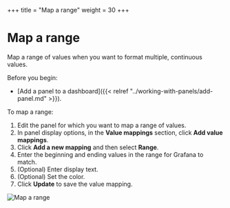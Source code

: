 +++
title = "Map a range"
weight = 30
+++

# Map a range

Map a range of values when you want to format multiple, continuous values.

Before you begin:

- [Add a panel to a dashboard]({{< relref "../working-with-panels/add-panel.md" >}}).

To map a range:

1. Edit the panel for which you want to map a range of values.
1. In panel display options, in the **Value mappings** section, click **Add value mappings**.
1. Click **Add a new mapping** and then select **Range**.
1. Enter the beginning and ending values in the range for Grafana to match.
1. (Optional) Enter display text.
1. (Optional) Set the color.
1. Click **Update** to save the value mapping.

![Map a range](/static/img/docs/value-mappings/map-range-8-0.png)

